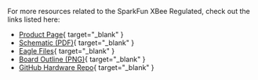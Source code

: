 For more resources related to the SparkFun XBee Regulated, check out the links listed here: 

* [Product Page](https://www.sparkfun.com/products/22032){ target="_blank" }
* [Schematic (PDF)](assets/BoardFiles/22032-SparkFun_XBee_Regulated_Qwiic-Schematic.pdf){ target="_blank" }
* [Eagle Files](assets/BoardFiles/22032-SparkFun_XBee_Regulated_Qwiic-EagleFiles.zip){ target="_blank" }
* [Board Outline (PNG)](assets/BoardFiles/22032-SparkFun_XBee_Regulated_Qwiic_Board_Outline.png){ target="_blank" }
* [GitHub Hardware Repo](https://github.com/sparkfun/SparkFun_XBee_Regulated_Qwiic){ target="_blank" }
 
 
